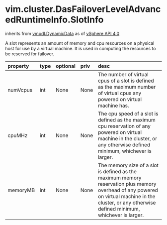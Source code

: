 vim.cluster.DasFailoverLevelAdvancedRuntimeInfo.SlotInfo
========================================================
inherits from [vmodl.DynamicData](docs/vmodl.DynamicData.md)
as of [vSphere API 4.0](vim.version.md#vim.version.version5)


A slot represents an amount of memory and cpu resources on a physical host for use  by a virtual machine. It is used in computing the resources to be reserved for  failover.

| property | type | optional | priv | desc |
|:---------|:-----|:---------|:-----|:-----|
| numVcpus | int | None | None | The number of virtual cpus of a slot is defined as the maximum number of  virtual cpus any powered on virtual machine has. |
| cpuMHz | int | None | None | The cpu speed of a slot is defined as the maximum cpu reservation of any  powered on virtual machine in the cluster, or any otherwise defined minimum,  whichever is larger. |
| memoryMB | int | None | None | The memory size of a slot is defined as the maximum memory reservation plus  memory overhead of any powered on virtual machine in the cluster, or any  otherwise defined minimum, whichever is larger. |



